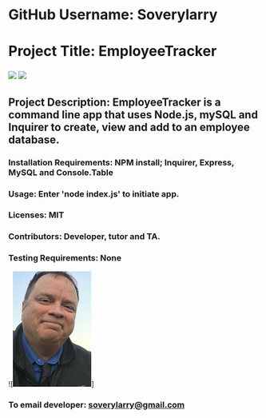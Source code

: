 
# GitHub Username:   Soverylarry

# Project Title:     EmployeeTracker
### <img src= "https://img.shields.io/github/languages/count/soverylarry/EmployeeTracker">  <img src="https://img.shields.io/github/license/soverylarry/EmployeeTracker">

## Project Description:        EmployeeTracker is a command line app that uses Node.js, mySQL and Inquirer to create, view and add to an employee database.

### Installation Requirements: NPM install; Inquirer, Express, MySQL and Console.Table

### Usage:    Enter 'node index.js' to initiate app.

### Licenses: MIT
### Contributors:         Developer, tutor and TA.
### Testing Requirements: None
![<img alt="D'oh!" src="/LLBridgeReduced.png">]
### To email developer: soverylarry@gmail.com
